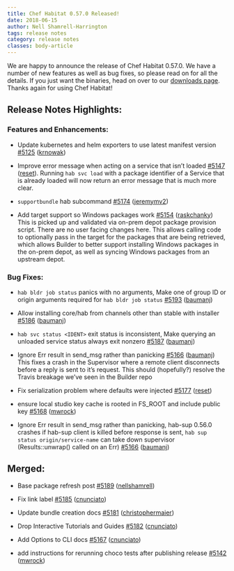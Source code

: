 ```yaml
---
title: Chef Habitat 0.57.0 Released!
date: 2018-06-15
author: Nell Shamrell-Harrington
tags: release notes
category: release notes
classes: body-article
---
```


We are happy to announce the release of Chef Habitat 0.57.0. We have a number of new features as well as bug fixes, so please read on for all the details. If you just want the binaries, head on over to our [downloads page](https://www.habitat.sh/docs/using-habitat/install-habitat). Thanks again for using Chef Habitat!

## Release Notes Highlights:

### Features and Enhancements:

* Update kubernetes and helm exporters to use latest manifest version [#5125](https://github.com/habitat-sh/habitat/pull/5125) ([krnowak](https://github.com/krnowak))

* Improve error message when acting on a service that isn’t loaded [#5147](https://github.com/habitat-sh/habitat/pull/5147) ([reset](https://github.com/reset)). Running `hab svc load` with a package identifier of a Service that is already loaded will now return an error message that is much more clear.

* `supportbundle` hab subcommand [#5174](https://github.com/habitat-sh/habitat/pull/5174) ([jeremymv2](https://github.com/jeremymv2))

* Add target support so Windows packages work [#5154](https://github.com/habitat-sh/habitat/pull/5154) ([raskchanky](https://github.com/raskchanky))
This is picked up and validated via on-prem depot package provision script.  There are no user facing changes here.  This allows calling code to optionally pass in the target for the packages that are being retrieved, which allows Builder to better support installing Windows packages in the on-prem depot, as well as syncing Windows packages from an upstream depot.

### Bug Fixes:

* `hab bldr job status` panics with no arguments, Make one of group ID or origin arguments required for `hab bldr job status` [#5193](https://github.com/habitat-sh/habitat/pull/5193) ([baumanj](https://github.com/baumanj))

* Allow installing core/hab from channels other than stable with installer [#5186](https://github.com/habitat-sh/habitat/pull/5186) ([baumanj](https://github.com/baumanj))

* `hab svc status <IDENT>` exit status is inconsistent, Make querying an unloaded service status always exit nonzero [#5187](https://github.com/habitat-sh/habitat/pull/5187) ([baumanj](https://github.com/baumanj))

* Ignore Err result in send_msg rather than panicking [#5166](https://github.com/habitat-sh/habitat/pull/5166) ([baumanj](https://github.com/baumanj))
This fixes a crash in the Supervisor where a remote client disconnects before a reply is sent to it’s request. This should (hopefully?) resolve the Travis breakage we’ve seen in the Builder repo

* Fix serialization problem where defaults were injected [#5177](https://github.com/habitat-sh/habitat/pull/5177) ([reset](https://github.com/reset))

* ensure local studio key cache is rooted in FS_ROOT and include public key [#5168](https://github.com/habitat-sh/habitat/pull/5168) ([mwrock](https://github.com/mwrock))

* Ignore Err result in send_msg rather than panicking, hab-sup 0.56.0 crashes if hab-sup client is killed before response is sent, `hab sup status origin/service-name` can take down supervisor (Results::unwrap() called on an Err)
[#5166](https://github.com/habitat-sh/habitat/pull/5166) ([baumanj](https://github.com/baumanj))

## Merged:

* Base package refresh post [#5189](https://github.com/habitat-sh/habitat/pull/5189)
([nellshamrell](https://github.com/nellshamrell))

* Fix link label [#5185](https://github.com/habitat-sh/habitat/pull/5185) ([cnunciato](https://github.com/cnunciato))

* Update bundle creation docs [#5181](https://github.com/habitat-sh/habitat/pull/5181) ([christophermaier](https://github.com/christophermaier))

* Drop Interactive Tutorials and Guides [#5182](https://github.com/habitat-sh/habitat/pull/5182) ([cnunciato](https://github.com/cnunciato))

* Add Options to CLI docs [#5167](https://github.com/habitat-sh/habitat/pull/5167) ([cnunciato](https://github.com/cnunciato))

* add instructions for rerunning choco tests after publishing release [#5142](https://github.com/habitat-sh/habitat/pull/5142) ([mwrock](https://github.com/mwrock))
